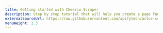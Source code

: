 ```yaml
---
title: Getting started with Cheerio Scraper
description: Step by step tutorial that will help you create a page function for Cheerio Scraper.
externalSourceUrl: https://raw.githubusercontent.com/apifytech/actor-scraper/master/docs/build/cheerio-scraper-tutorial.md
menuWeight: 2.3
---
```

